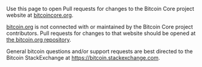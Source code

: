 Use this page to open Pull requests for changes to the Bitcoin Core project
website at [bitcoincore.org](https://bitcoincore.org).

[bitcoin.org](https://bitcoin.org) is not connected with or maintained by the
Bitcoin Core project contributors. Pull requests for changes to that website
should be opened at [the bitcoin.org
repository](https://github.com/bitcoin-dot-org/bitcoin.org/pulls).

General bitcoin questions and/or support requests are best directed to the
Bitcoin StackExchange at https://bitcoin.stackexchange.com.
